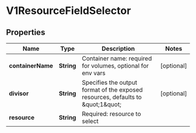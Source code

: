 
# V1ResourceFieldSelector

## Properties
Name | Type | Description | Notes
------------ | ------------- | ------------- | -------------
**containerName** | **String** | Container name: required for volumes, optional for env vars |  [optional]
**divisor** | **String** | Specifies the output format of the exposed resources, defaults to \&quot;1\&quot; |  [optional]
**resource** | **String** | Required: resource to select | 




